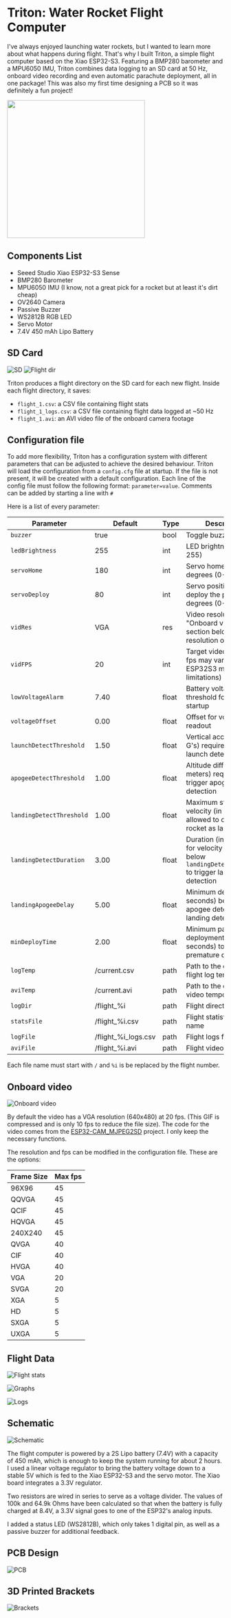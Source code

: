# Triton: Water Rocket Flight Computer

I've always enjoyed launching water rockets, but I wanted to learn more about what happens during flight. That's why I built Triton, a simple flight computer based on the Xiao ESP32-S3. Featuring a BMP280 barometer and a MPU6050 IMU, Triton combines data logging to an SD card at 50 Hz, onboard video recording and even automatic parachute deployment, all in one package! This was also my first time designing a PCB so it was definitely a fun project!

<a href="https://youtu.be/Fx56_Bi1SGc" target="_blank">
  <img src="img/thumbnail.png" height=320 />
</a>

## Components List

- Seeed Studio Xiao ESP32-S3 Sense
- BMP280 Barometer
- MPU6050 IMU (I know, not a great pick for a rocket but at least it's dirt cheap)
- OV2640 Camera
- Passive Buzzer
- WS2812B RGB LED
- Servo Motor
- 7.4V 450 mAh Lipo Battery

## SD Card

![SD](img/sd.png)
![Flight dir](img/flight_dir.png)

Triton produces a flight directory on the SD card for each new flight.
Inside each flight directory, it saves:
- `flight_1.csv`: a CSV file containing flight stats
- `flight_1_logs.csv`: a CSV file containing flight data logged at ~50 Hz
- `flight_1.avi`: an AVI video file of the onboard camera footage

## Configuration file
To add more flexibility, Triton has a configuration system with different parameters that can be adjusted to achieve the desired behaviour. Triton will load the configuration from a `config.cfg` file at startup. If the file is not present, it will be created with a default configuration.
Each line of the config file must follow the following format: `parameter=value`. Comments can be added by starting a line with `#`

Here is a list of every parameter:

| Parameter               | Default       | Type   | Description                                                                                                      |
|-------------------------|---------------|--------|------------------------------------------------------------------------------------------------------------------|
| `buzzer`                | true          | bool   | Toggle buzzer                                                                                                    |
| `ledBrightness`         | 255           | int    | LED brightness (0-255)                                                                                                  |
| `servoHome`             | 180           | int    | Servo home position in degrees (0-180)                                                                                  |
| `servoDeploy`           | 80            | int    | Servo position to deploy the parachute in degrees (0-180)                                                               |
| `vidRes`                | VGA           | res | Video resolution, see "Onboard video" section below for resolution options                                      |
| `vidFPS`                | 20            | int    | Target video fps (actual fps may vary due to ESP32S3 memory limitations)                                        |
| `lowVoltageAlarm`       | 7.40          | float  | Battery voltage threshold for alarm at startup                                                                  |
| `voltageOffset`         | 0.00          | float  | Offset for voltage readout                                                                                      |
| `launchDetectThreshold` | 1.50          | float  | Vertical acceleration (in G's) required to trigger launch detection                                             |
| `apogeeDetectThreshold` | 1.00          | float  | Altitude difference (in meters) required to trigger apogee detection                                            |
| `landingDetectThreshold`| 1.00          | float  | Maximum stable velocity (in m/s) allowed to consider the rocket as landed                                       |
| `landingDetectDuration` | 3.00          | float  | Duration (in seconds) for velocity to stay below `landingDetectThreshold` to trigger landing detection          |
| `landingApogeeDelay`    | 5.00          | float  | Minimum delay (in seconds) between apogee detection and landing detection                                       |
| `minDeployTime`         | 2.00          | float  | Minimum parachute deployment time (in seconds) to avoid premature deployment|
| `logTemp`               | /current.csv  | path | Path to the current flight log temporary file                                                                    |
| `aviTemp`               | /current.avi  | path | Path to the current video temporary file                                                                         |
| `logDir`                | /flight_%i    | path | Flight directory name                                                                                |
| `statsFile`             | /flight_%i.csv| path | Flight statistics file name                                                                               |
| `logFile`               | /flight_%i_logs.csv | path | Flight logs file name                                                                                     |
| `aviFile`               | /flight_%i.avi| path | Flight video file name                                                                                   |

Each file name must start with `/` and `%i` is be replaced by the flight number.

## Onboard video

![Onboard video](img/onboard.gif)

By default the video has a VGA resolution (640x480) at 20 fps. (This GIF is compressed and is only 10 fps to reduce the file size).
The code for the video comes from the [ESP32-CAM_MJPEG2SD](https://github.com/s60sc/ESP32-CAM_MJPEG2SD) project. I only keep the necessary functions.

The resolution and fps can be modified in the configuration file. These are the options:

Frame Size | Max fps
------------ | -------------
96X96 | 45
QQVGA | 45
QCIF | 45
HQVGA | 45
240X240 | 45
QVGA | 40
CIF | 40
HVGA | 40
VGA | 20
SVGA | 20
XGA | 5
HD | 5
SXGA | 5
UXGA | 5

## Flight Data

![Flight stats](img/flight_stats.png)

![Graphs](img/graphs.png)

![Logs](img/logs.png)

## Schematic

![Schematic](img/schematic.png)

The flight computer is powered by a 2S Lipo battery (7.4V) with a capacity of 450 mAh, which is enough to keep the system running for about 2 hours. I used a linear voltage regulator to bring the battery voltage down to a stable 5V which is fed to the Xiao ESP32-S3 and the servo motor. The Xiao board integrates a 3.3V regulator.

Two resistors are wired in series to serve as a voltage divider. The values of 100k and 64.9k Ohms have been calculated so that when the battery is fully charged at 8.4V, a 3.3V signal goes to one of the ESP32's analog inputs.

I added a status LED (WS2812B), which only takes 1 digital pin, as well as a passive buzzer for additional feedback.

## PCB Design

![PCB](img/pcb.png)

## 3D Printed Brackets

![Brackets](img/brackets.png)
